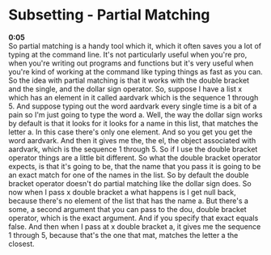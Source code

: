 # Subsetting - Partial Matching

**0:05**  
So partial matching is a handy tool which it, which it often saves you a lot of typing at the command line. It's not particularly useful when you're pro, when you're writing out programs and functions but it's very useful when you're kind of working at the command like typing things as fast as you can. So the idea with partial matching is that it works with the double bracket and the single, and the dollar sign operator. So, suppose I have a list x which has an element in it called aardvark which is the sequence 1 through 5. And suppose typing out the word aardvark every single time is a bit of a pain so I'm just going to type the word a. Well, the way the dollar sign works by default is that it looks for it looks for a name in this list, that matches the letter a. In this case there's only one element. And so you get you get the word aardvark. And then it gives me the, the el, the object associated with aardvark, which is the sequence 1 through 5. So if I use the double bracket operator things are a little bit different. So what the double bracket operator expects, is that it's going to be, that the name that you pass it is going to be an exact match for one of the names in the list. So by default the double bracket operator doesn't do partial matching like the dollar sign does. So now when I pass x double bracket a what happens is I get null back, because there's no element of the list that has the name a. But there's a some, a second argument that you can pass to the dou, double bracket operator, which is the exact argument. And if you specify that exact equals false. And then when I pass at x double bracket a, it gives me the sequence 1 through 5, because that's the one that mat, matches the letter a the closest. 